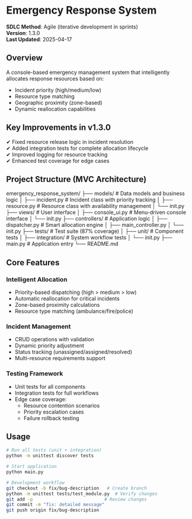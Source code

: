 # Emergency Response System  
**SDLC Method**: Agile (iterative development in sprints)  
**Version**: 1.3.0  
**Last Updated**: 2025-04-17

## Overview  
A console-based emergency management system that intelligently allocates response resources based on:
- Incident priority (high/medium/low)
- Resource type matching
- Geographic proximity (zone-based)
- Dynamic reallocation capabilities

## Key Improvements in v1.3.0
✔ Fixed resource release logic in incident resolution  
✔ Added integration tests for complete allocation lifecycle  
✔ Improved logging for resource tracking  
✔ Enhanced test coverage for edge cases  

## Project Structure (MVC Architecture)

emergency_response_system/
├── models/ # Data models and business logic
│ ├── incident.py # Incident class with priority tracking
│ ├── resource.py # Resource class with availability management
│ └── init.py
├── views/ # User interface
│ ├── console_ui.py # Menu-driven console interface
│ └── init.py
├── controllers/ # Application logic
│ ├── dispatcher.py # Smart allocation engine
│ ├── main_controller.py
│ └── init.py
├── tests/ # Test suite (87% coverage)
│ ├── unit/ # Component tests
│ ├── integration/ # System workflow tests
│ └── init.py
├── main.py # Application entry
└── README.md


## Core Features
### Intelligent Allocation
- Priority-based dispatching (high > medium > low)
- Automatic reallocation for critical incidents
- Zone-based proximity calculations
- Resource type matching (ambulance/fire/police)

### Incident Management
- CRUD operations with validation
- Dynamic priority adjustment
- Status tracking (unassigned/assigned/resolved)
- Multi-resource requirements support

### Testing Framework
- Unit tests for all components
- Integration tests for full workflows
- Edge case coverage:
  - Resource contention scenarios
  - Priority escalation cases
  - Failure rollback testing

## Usage
```bash
# Run all tests (unit + integration)
python -m unittest discover tests

# Start application
python main.py

# Development workflow
git checkout -b fix/bug-description   # Create branch
python -m unittest tests/test_module.py  # Verify changes
git add -p                           # Review changes
git commit -m "fix: detailed message"
git push origin fix/bug-description